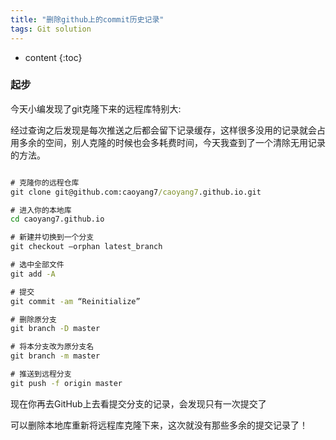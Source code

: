 ```yaml
---
title: "删除github上的commit历史记录"
tags: Git solution
---
```






* content
{:toc}






### 起步
今天小编发现了git克隆下来的远程库特别大:

经过查询之后发现是每次推送之后都会留下记录缓存，这样很多没用的记录就会占用多余的空间，别人克隆的时候也会多耗费时间，今天我查到了一个清除无用记录的方法。

```cmd

# 克隆你的远程仓库
git clone git@github.com:caoyang7/caoyang7.github.io.git

# 进入你的本地库
cd caoyang7.github.io

# 新建并切换到一个分支
git checkout –orphan latest_branch

# 选中全部文件
git add -A

# 提交
git commit -am “Reinitialize”

# 删除原分支
git branch -D master

# 将本分支改为原分支名
git branch -m master

# 推送到远程分支
git push -f origin master
```

现在你再去GitHub上去看提交分支的记录，会发现只有一次提交了

可以删除本地库重新将远程库克隆下来，这次就没有那些多余的提交记录了！